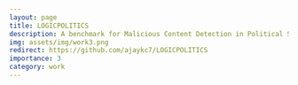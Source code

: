 ```yaml
---
layout: page
title: LOGICPOLITICS
description: A benchmark for Malicious Content Detection in Political Settings
img: assets/img/work3.png
redirect: https://github.com/ajaykc7/LOGICPOLITICS
importance: 3
category: work
---
```

